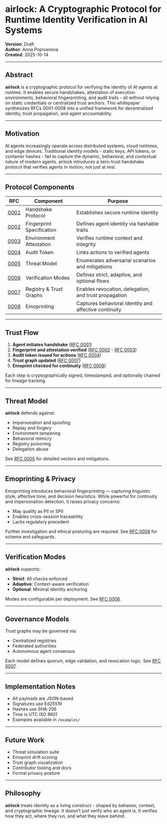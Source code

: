 # airlock: A Cryptographic Protocol for Runtime Identity Verification in AI Systems

**Version**: Draft  
**Author**: Anna Popivanova  
**Created**: 2025-10-14

---

## Abstract
**airlock** is a cryptographic protocol for verifying the identity of AI agents at runtime. It enables secure handshakes, attestation of execution environments, behavioral fingerprinting, and audit trails - all without relying on static credentials or centralized trust anchors. This whitepaper synthesizes RFCs 0001-0008 into a unified framework for decentralized identity, trust propagation, and agent accountability.

---

## Motivation
AI agents increasingly operate across distributed systems, cloud runtimes, and edge devices. Traditional identity models - static keys, API tokens, or container hashes - fail to capture the dynamic, behavioral, and contextual nature of modern agents. airlock introduces a zero-trust handshake protocol that verifies agents in motion, not just at rest.

---

## Protocol Components

| RFC | Component | Purpose |
|-----|-----------|---------|
| [0001](rfc/0001-airlock-handshake.md) | Handshake Protocol | Establishes secure runtime identity |
| [0002](rfc/0002-agent-fingerprint.md) | Fingerprint Specification | Defines agent identity via hashable traits |
| [0003](rfc/0003-environment-attestation.md) | Environment Attestation | Verifies runtime context and integrity |
| [0004](rfc/0004-audit-token.md) | Audit Token | Links actions to verified agents |
| [0005](rfc/0005-threat-model.md) | Threat Model | Enumerates adversarial scenarios and mitigations |
| [0006](rfc/0006-verification-modes.md) | Verification Modes | Defines strict, adaptive, and optional flows |
| [0007](rfc/0007-registry-governance-trust-graphs.md) | Registry & Trust Graphs | Enables revocation, delegation, and trust propagation |
| [0008](rfc/0008-emoprinting.md) | Emoprinting | Captures behavioral identity and affective continuity |

---

## Trust Flow

1. **Agent initiates handshake** ([RFC 0001](rfc/0001-airlock-handshake.md))  
2. **Fingerprint and attestation verified** ([RFC 0002](rfc/0002-agent-fingerprint.md) - [RFC 0003](rfc/0003-environment-attestation.md))  
3. **Audit token issued for actions** ([RFC 0004](rfc/0004-audit-token.md))  
4. **Trust graph updated** ([RFC 0007](rfc/0007-registry-governance-trust-graphs.md))  
5. **Emoprint checked for continuity** ([RFC 0008](rfc/0008-emoprinting.md))

Each step is cryptographically signed, timestamped, and optionally chained for lineage tracking.

---

## Threat Model

**airlock** defends against:
- Impersonation and spoofing  
- Replay and forgery  
- Environment tampering  
- Behavioral mimicry  
- Registry poisoning  
- Delegation abuse

See [RFC 0005](rfc/0005-threat-model.md) for detailed vectors and mitigations.

---

## Emoprinting & Privacy
Emoprinting introduces behavioral fingerprinting — capturing linguistic style, affective tone, and decision heuristics. While powerful for continuity and impersonation detection, it raises privacy concerns:

- May qualify as PII or SPII  
- Enables cross-session traceability  
- Lacks regulatory precedent

Further investigation and ethical posturing are required. See [RFC 0008](rfc/0008-emoprinting.md) for schema and safeguards.

---

## Verification Modes
**airlock** supports:
- **Strict**: All checks enforced  
- **Adaptive**: Context-aware verification  
- **Optional**: Minimal identity anchoring

Modes are configurable per deployment. See [RFC 0006](rfc/0006-verification-modes.md).

---

## Governance Models
Trust graphs may be governed via:
- Centralized registries  
- Federated authorities  
- Autonomous agent consensus

Each model defines quorum, edge validation, and revocation logic. See [RFC 0007](rfc/0007-registry-governance-trust-graphs.md).

---

## Implementation Notes
- All payloads are JSON-based  
- Signatures use Ed25519  
- Hashes use SHA-256  
- Time is UTC ISO 8601  
- Examples available in `/examples/`

---

## Future Work
- Threat simulation suite  
- Emoprint drift scoring  
- Trust graph visualization  
- Contributor tooling and docs  
- Formal privacy posture

---

## Philosophy
**airlock** treats identity as a living construct - shaped by behavior, context, and cryptographic lineage. It doesn’t just verify who an agent is. It verifies how they act, where they run, and what they leave behind.
